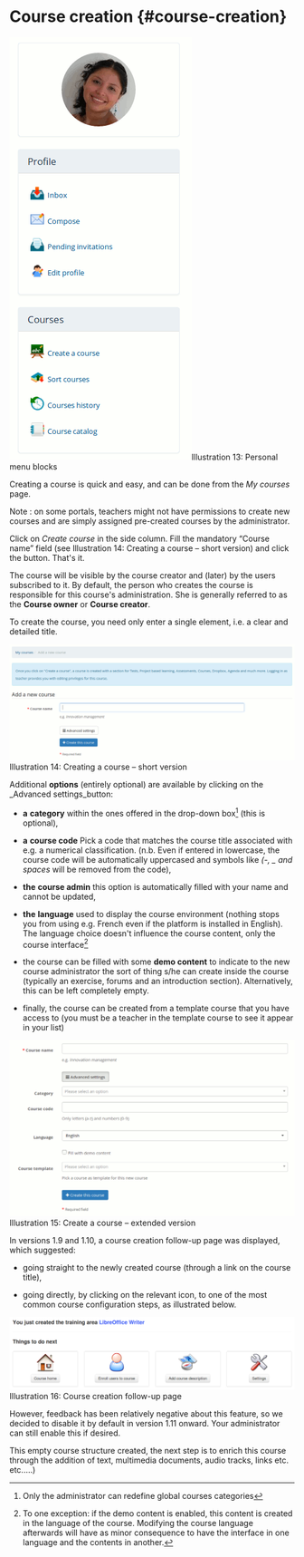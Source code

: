 # Course creation {#course-creation}

![](assets/images14.png)Illustration 13: Personal menu blocks

Creating a course is quick and easy, and can be done from the _My courses_ page.

Note : on some portals, teachers might not have permissions to create new courses and are simply assigned pre-created courses by the administrator.

Click on _Create course_ in the side column. Fill the mandatory “Course name” field (see Illustration 14: Creating a course – short version) and click the button. That&#039;s it.

The course will be visible by the course creator and (later) by the users subscribed to it. By default, the person who creates the course is responsible for this course&#039;s administration. She is generally referred to as the **Course owner** or **Course creator**.

To create the course, you need only enter a single element, i.e. a clear and detailed title.

![](assets/images15.png)Illustration 14: Creating a course – short version

Additional **options** (entirely optional) are available by clicking on the _Advanced settings_button:

*   **a** **category** within the ones offered in the drop-down box[^6] (this is optional),

*   **a** **course code** Pick a code that matches the course title associated with e.g. a numerical classification. (n.b. Even if entered in lowercase, the course code will be automatically uppercased and symbols like _(-, _ and spaces_ will be removed from the code),

*   **the** **course admin** this option is automatically filled with your name and cannot be updated,

*   **the** **language** used to display the course environment (nothing stops you from using e.g. French even if the platform is installed in English). The language choice doesn&#039;t influence the course content, only the course interface[^7]

*   the course can be filled with some **demo content** to indicate to the new course administrator the sort of thing s/he can create inside the course (typically an exercise, forums and an introduction section). Alternatively, this can be left completely empty.

*   finally, the course can be created from a template course that you have access to (you must be a teacher in the template course to see it appear in your list)

![](assets/images16.png)Illustration 15: Create a course – extended version

In versions 1.9 and 1.10, a course creation follow-up page was displayed, which suggested:

*   going straight to the newly created course (through a link on the course title),

*   going directly, by clicking on the relevant icon, to one of the most common course configuration steps, as illustrated below.

![](assets/images271.png)Illustration 16: Course creation follow-up page

However, feedback has been relatively negative about this feature, so we decided to disable it by default in version 1.11 onward. Your administrator can still enable this if desired.

This empty course structure created, the next step is to enrich this course through the addition of text, multimedia documents, audio tracks, links etc. etc.....)

[^6]: Only the administrator can redefine global courses categories

[^7]: To one exception: if the demo content is enabled, this content is created in the language of the course. Modifying the course language afterwards will have as minor consequence to have the interface in one language and the contents in another.